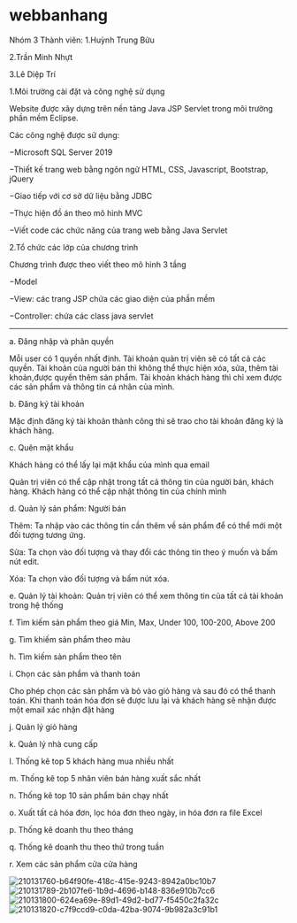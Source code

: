 # webbanhang
Nhóm 3 Thành viên: 
1.Huỳnh Trung Bửu

2.Trần Minh Nhựt

3.Lê Diệp Trí


1.Môi trường cài đặt và công nghệ sử dụng

Website được xây dựng trên nền tảng Java JSP Servlet trong môi trường phần mềm Eclipse.

Các công nghệ được sử dụng:

−Microsoft SQL Server 2019 

−Thiết kế trang web bằng ngôn ngữ HTML, CSS, Javascript, Bootstrap, jQuery

−Giao tiếp với cơ sở dữ liệu bằng JDBC

−Thực hiện đồ án theo mô hình MVC

−Viết code các chức năng của trang web bằng Java Servlet

2.Tổ chức các lớp của chương trình

Chương trình được theo viết theo mô hình 3 tầng

−Model

−View: các trang JSP chứa các giao diện của phần mềm

−Controller: chứa các class java servlet

--------------------------------------------------------------
a. Đăng nhập và phân quyền

Mỗi user có 1 quyền nhất định. Tài khoản quản trị viên sẽ có tất cả các quyền. Tài khoản của người bán thì không thể thực hiện xóa, sửa, thêm tài khoản,được quyền thêm 
sản phẩm. Tài khoản khách hàng thì chỉ xem được các sản phẩm và thông tin cá nhân của mình. 

b. Đăng ký tài khoản

Mặc định đăng ký tài khoản thành công thì sẽ trao cho tài khoản đăng ký là khách hàng.

c. Quên mật khẩu

Khách hàng có thể lấy lại mật khẩu của mình qua email

Quản trị viên có thể cập nhật trong tất cả thông tin của người bán, khách hàng. Khách hàng có thể cập nhật thông tin của chính mình

d. Quản lý sản phẩm: Người bán

Thêm: Ta nhập vào các thông tin cần thêm về sản phẩm để có thể mới một đối tượng tương ứng.

Sửa: Ta chọn vào đối tượng và thay đổi các thông tin theo ý muốn và bấm nút edit.

Xóa: Ta chọn vào đối tượng và bấm nút xóa.

e. Quản lý tài khoản: Quản trị viên có thể xem thông tin của tất cả tài khoản trong hệ thống

f. Tìm kiếm sản phẩm theo giá Min, Max, Under 100, 100-200, Above 200

g. Tìm khiếm sản phẩm theo màu

h. Tìm kiếm sản phẩm theo tên

i. Chọn các sản phẩm và thanh toán

Cho phép chọn các sản phẩm và bỏ vào giỏ hàng và sau đó có thể thanh toán. Khi thanh toán hóa đơn sẽ được lưu lại và khách hàng sẽ nhận được một email xác nhận đặt hàng

j. Quản lý giỏ hàng

k. Quản lý nhà cung cấp

l. Thống kê top 5 khách hàng mua nhiều nhất

m. Thống kê top 5 nhân viên bán hàng xuất sắc nhất

n. Thống kê top 10 sản phẩm bán chạy nhất

o. Xuất tất cả hóa đơn, lọc hóa đơn theo ngày, in hóa đơn ra file Excel

p. Thống kê doanh thu theo tháng

q. Thống kê doanh thu theo thứ trong tuần

r. Xem các sản phẩm cửa cửa hàng


![210131760-b64f90fe-418c-415e-9243-8942a0bc10b7](https://user-images.githubusercontent.com/85027960/210312065-41d8af9f-9865-4416-a99d-7ed7fe998277.png)
![210131789-2b107fe6-1b9d-4696-b148-836e910b7cc6](https://user-images.githubusercontent.com/85027960/210312074-3991049f-f94b-4493-ae44-3bccdd519181.png)
![210131800-624ea69e-89d1-49d2-bd77-f5450c2fa32c](https://user-images.githubusercontent.com/85027960/210312086-25c871fa-1da2-4f72-9054-81a820ac72b7.png)
![210131820-c7f9ccd9-c0da-42ba-9074-9b982a3c91b1](https://user-images.githubusercontent.com/85027960/210312091-79032ea0-6502-4a64-8d52-ce90638f4e24.png)


